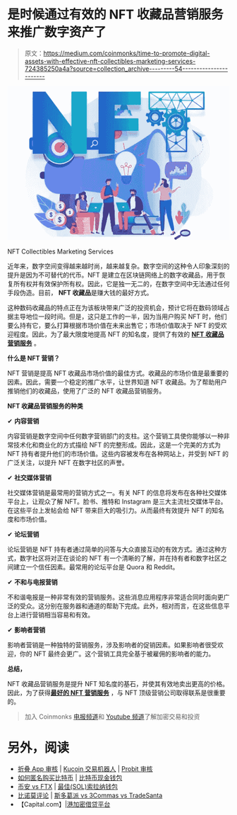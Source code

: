 # 是时候通过有效的 NFT 收藏品营销服务来推广数字资产了

> 原文：<https://medium.com/coinmonks/time-to-promote-digital-assets-with-effective-nft-collectibles-marketing-services-724385250a4a?source=collection_archive---------54----------------------->

![](img/f3ff49810aec74fa76eee37afd549aaa.png)

NFT Collectibles Marketing Services

近年来，数字空间变得越来越时尚，越来越复杂。数字空间的这种令人印象深刻的提升是因为不可替代的代币。NFT 是建立在区块链网络上的数字收藏品，用于恢复所有权并有效保护所有权。因此，它是独一无二的，在数字空间中无法通过任何手段伪造。目前， **NFT 收藏品**是赚大钱的最好方式。

这种数码收藏品的特点正在为该板块带来广泛的投资机会，预计它将在数码领域占据主导地位一段时间。但是，这只是工作的一半，因为当用户购买 NFT 时，他们要么持有它，要么打算根据市场价值在未来出售它；市场价值取决于 NFT 的受欢迎程度。因此，为了最大限度地提高 NFT 的知名度，提供了有效的 [**NFT 收藏品营销服务**](https://bit.ly/3KKO7bv) 。

**什么是 NFT 营销？**

NFT 营销是提高 NFT 收藏品市场价值的最佳方式。收藏品的市场价值是最重要的因素。因此，需要一个稳定的推广水平，让世界知道 NFT 收藏品。为了帮助用户推销他们的收藏品，使用了广泛的 NFT 收藏品营销服务。

**NFT 收藏品营销服务的种类**

✔ **内容营销**

内容营销是数字空间中任何数字营销部门的支柱。这个营销工具使你能够以一种非常技术化和商业化的方式描绘 NFT 的完整形成。因此，这是一个完美的方式为 NFT 持有者提升他们的市场价值。这些内容被发布在各种网站上，并受到 NFT 的广泛关注，以提升 NFT 在数字社区的声誉。

✔ **社交媒体营销**

社交媒体营销是最常用的营销方式之一。有关 NFT 的信息将发布在各种社交媒体平台上，让观众了解 NFT。脸书、推特和 Instagram 是三大主流社交媒体平台。在这些平台上发帖会给 NFT 带来巨大的吸引力。从而最终有效提升 NFT 的知名度和市场价值。

✔ **论坛营销**

论坛营销是 NFT 持有者通过简单的问答与大众直接互动的有效方式。通过这种方式，数字社区将对正在谈论的 NFT 有一个清晰的了解，并在持有者和数字社区之间建立一个信任因素。最常用的论坛平台是 Quora 和 Reddit。

✔ **不和与电报营销**

不和谐电报是一种非常有效的营销服务。这些消息应用程序非常适合同时面向更广泛的受众。这分别在服务器和通道的帮助下完成。此外，相对而言，在这些信息平台上进行营销相当容易和有效。

✔ **影响者营销**

影响者营销是一种独特的营销服务，涉及影响者的促销因素。如果影响者很受欢迎，你的 NFT 最终会更广。这个营销工具完全基于被雇佣的影响者的能力。

**总结，**

NFT 收藏品营销服务是提升 NFT 知名度的基石，并使其有效地卖出更高的价格。因此，为了获得[**最好的 NFT 营销服务**](https://bit.ly/3vPqo5S) ，与 NFT 顶级营销公司取得联系是很重要的。

> 加入 Coinmonks [电报频道](https://t.me/coincodecap)和 [Youtube 频道](https://www.youtube.com/c/coinmonks/videos)了解加密交易和投资

# 另外，阅读

*   [折叠 App 审核](https://coincodecap.com/fold-app-review) | [Kucoin 交易机器人](/coinmonks/kucoin-trading-bot-automate-your-trades-8cf0ca2138e0) | [Probit 审核](https://coincodecap.com/probit-review)
*   [如何匿名购买比特币](https://coincodecap.com/buy-bitcoin-anonymously) | [比特币现金钱包](https://coincodecap.com/bitcoin-cash-wallets)
*   [币安 vs FTX](https://coincodecap.com/binance-vs-ftx) | [最佳(SOL)索拉纳钱包](https://coincodecap.com/solana-wallets)
*   [比诺莫评论](https://coincodecap.com/binomo-review) | [斯多葛派 vs 3Commas vs TradeSanta](https://coincodecap.com/stoic-vs-3commas-vs-tradesanta)
*   【Capital.com】|[港加密借贷平台](https://coincodecap.com/crypto-lending-hong-kong)